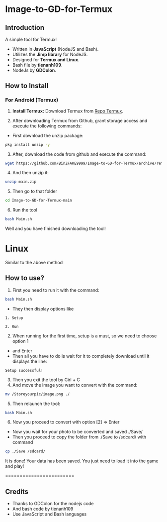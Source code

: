 # Image-to-GD-for-Termux

## Introduction

A simple tool for Termux!

- Written in **JavaScript** (NodeJS and Bash).
- Utilizes the **Jimp library** for NodeJS.
- Designed for **Termux and Linux**.
- Bash file by **tienanh109**.
- NodeJs by **GDColon**.

## How to Install

### For Android (Termux)

1. **Install Termux:**
   Download Termux from [Repo Termux](https://github.com/termux/termux-app/releases).

2. After downloading Termux from Github, grant storage access and execute the following commands:
  - First download the unzip package:
   ```bash
   pkg install unzip -y
   ```
3. After, download the code from github and execute the command:
  ```bash
  wget https://github.com/BinZFAKE9999/Image-to-GD-for-Termux/archive/refs/heads/main.zip
  ```
4. And then unzip it:
 ```bash
 unzip main.zip
 ```
5. Then go to that folder
 ```bash
 cd Image-to-GD-for-Termux-main
 ```
6. Run the tool
 ```bash
 bash Main.sh
 ```

Well and you have finished downloading the tool! 

# Linux

Similar to the above method

## How to use?
 1. First you need to run it with the command: 
  ```bash
  bash Main.sh
  ```

- They then display options like
 ```
 1. Setup

 2. Run
 ```
 2. When running for the first time, setup is a must, so we need to choose option 1
 - and Enter
 - Then all you have to do is wait for it to completely download until it displays the line:
 ```
 Setup successful!
 ```
3. Then you exit the tool by Cirl + C
4. And move the image you want to convert with the command:
 ```bash
 mv /Storeyourpic/image.png ./
 ```
5. Then relaunch the tool:
 ```bash
 bash Main.sh
 ```
6. Now you proceed to convert with option [2] => Enter
- Now you wait for your photo to be converted and saved ./Save/
- Then you proceed to copy the folder from ./Save to /sdcard/ with command 
 ```bash
 cp ./Save /sdcard/
 ```


It is done! Your data has been saved. You just need to load it into the game and play!

========================
## Credits
- Thanks to GDColon for the nodejs code
- And bash code by tienanh109
- Use JavaScript and Bash languages
